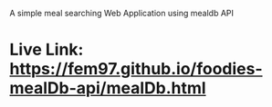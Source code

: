 A simple meal searching Web Application using mealdb API <br />
# Live Link: https://fem97.github.io/foodies-mealDb-api/mealDb.html
